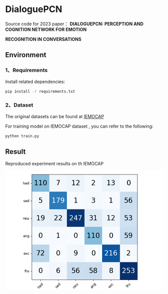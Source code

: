 # DialoguePCN
Source code for  2023 paper： **DIALOGUEPCN: PERCEPTION AND COGNITION NETWORK FOR EMOTION**

**RECOGNITION IN CONVERSATIONS**

## Environment

### 1、Requirements
Install related dependencies:
```bash
pip install -r requirements.txt
```

### 2、Dataset

The original datasets can be found at [IEMOCAP](https://sail.usc.edu/iemocap/)

For training model on IEMOCAP dataset , you can refer to the following:

```bash
python train.py
```


## Result

Reproduced experiment results on th IEMOCAP 



![pic1](https://github.com/wuxlxju/DialoguePCN/blob/main/code/metric68.7.png)


